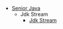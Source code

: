 
* [Senior Java](/Senior_Java/)
    - Jdk Stream
        - [Jdk Stream](/Senior_Java/jdk/Stream.reduce().md)

